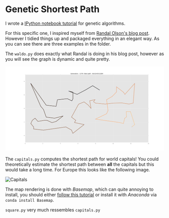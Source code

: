# Genetic Shortest Path

I wrote a [IPython notebook tutorial](http://maxhalford.com/resources/notebooks/genetic-algorithms) for genetic algorithms.

For this specific one, I inspired myself from [Randal Olson's blog post](http://www.randalolson.com/2015/02/03/heres-waldo-computing-the-optimal-search-strategy-for-finding-waldo/). However I tidied things up and packaged everything in an elegant way. As you can see there are three examples in the folder.

The ``waldo.py`` does exactly what Randal is doing in his blog post, however as you will see the graph is dynamic and quite pretty.

![Waldo](example1.png)

The ``capitals.py`` computes the shortest path for world capitals! You could theoretically estimate the shortest path between **all** the capitals but this would take a long time. For Europe this looks like the following image.

![Capitals](example2.png)

The map rendering is done with *Basemap*, which can quite annoying to install, you should either [follow this tutorial](https://peak5390.wordpress.com/2012/12/08/matplotlib-basemap-tutorial-installing-matplotlib-and-basemap/) or install it with *Anaconda* via ``conda install Basemap``.

``square.py`` very much ressembles ``capitals.py``